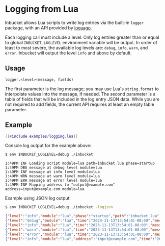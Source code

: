 # Logging from Lua

Inbucket allows Lua scripts to write log entries via the built-in `logger`
package, with an API provided by [loguago](https://github.com/cosmotek/loguago).

Each logging call must include a level.  Only log entries greater than or equal
to global `INBUCKET_LOGLEVEL` environment variable will be output.   In order of
least to most severe, the available log levels are: `debug`, `info`, `warn`, and
`error`.  Inbucket will output the level `info` and above by default.

## Usage

`logger.<level>(message, fields)`

The first parameter is the log message; you may use Lua's `string.format` to
interpolate values into the message, if needed.  The second parameter is a table
of fields that will be included in the log entry JSON data.  While you are not
required to add fields, the current API requires at least an empty table
parameter.

## Example

```lua
{{#include examples/logging.lua}}
```

Console log output for the example above:

```bash
$ env INBUCKET_LOGLEVEL=debug ./inbucket
```
```
1:49PM INF Loading script module=lua path=inbucket.lua phase=startup
1:49PM DBG message at debug level module=lua
1:49PM INF message at info level module=lua
1:49PM WRN message at warn level module=lua
1:49PM ERR message at error level module=lua
1:49PM INF Mapping address to "output@example.com" address=input@example.com module=lua
```

Example using JSON log output:

```bash
$ env INBUCKET_LOGLEVEL=debug ./inbucket -logjson
```
```json
{"level":"info","module":"lua","phase":"startup","path":"inbucket.lua","time":"2023-11-13T13:54:01-08:00","message":"Loading script"}
{"level":"debug","module":"lua","time":"2023-11-13T13:54:01-08:00","message":"message at debug level"}
{"level":"info","module":"lua","time":"2023-11-13T13:54:01-08:00","message":"message at info level"}
{"level":"warn","module":"lua","time":"2023-11-13T13:54:01-08:00","message":"message at warn level"}
{"level":"error","module":"lua","time":"2023-11-13T13:54:01-08:00","message":"message at error level"}
{"level":"info","module":"lua","address":"input@example.com","time":"2023-11-13T13:54:01-08:00","message":"Mapping address to \"output@example.com\""}
```
